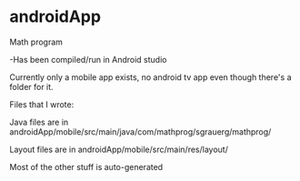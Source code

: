 # androidApp

Math program

-Has been compiled/run in Android studio

Currently only a mobile app exists, no android tv app even though there's a folder for it.

Files that I wrote:

Java files are in androidApp/mobile/src/main/java/com/mathprog/sgrauerg/mathprog/

Layout files are in androidApp/mobile/src/main/res/layout/

Most of the other stuff is auto-generated